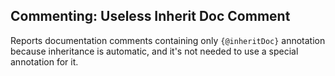 ## Commenting: Useless Inherit Doc Comment

Reports documentation comments containing only `{@inheritDoc}` annotation because inheritance is automatic, and it's not needed to use a special annotation for it.

